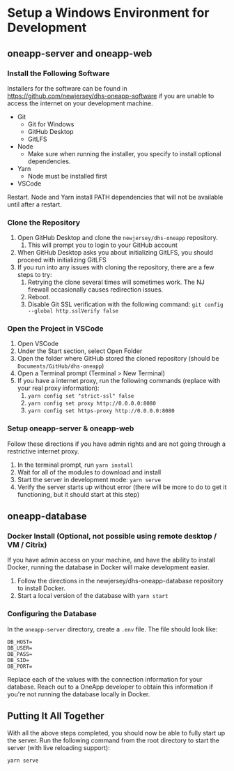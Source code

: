 # Setup a Windows Environment for Development

## oneapp-server and oneapp-web

### Install the Following Software

Installers for the software can be found in https://github.com/newjersey/dhs-oneapp-software if you are unable to access the internet on your development machine.

* Git
  * Git for Windows
  * GitHub Desktop
  * GitLFS
* Node
  * Make sure when running the installer, you specify to install optional dependencies.
* Yarn
  * Node must be installed first
* VSCode

Restart. Node and Yarn install PATH dependencies that will not be available until after a restart.

### Clone the Repository

1. Open GitHub Desktop and clone the `newjersey/dhs-oneapp` repository.
   1. This will prompt you to login to your GitHub account
2. When GitHub Desktop asks you about initializing GitLFS, you should proceed with initializing GitLFS
3. If you run into any issues with cloning the repository, there are a few steps to try:
   1. Retrying the clone several times will sometimes work. The NJ firewall occasionally causes redirection issues.
   2. Reboot.
   3. Disable Git SSL verification with the following command: `git config --global http.sslVerify false`

### Open the Project in VSCode

1. Open VSCode
2. Under the Start section, select Open Folder
3. Open the folder where GitHub stored the cloned repository (should be `Documents/GitHub/dhs-oneapp`)
4. Open a Terminal prompt (Terminal > New Terminal)
5. If you have a internet proxy, run the following commands (replace with your real proxy information):
   1. `yarn config set "strict-ssl" false`
   2. `yarn config set proxy http://0.0.0.0:8080`
   3. `yarn config set https-proxy http://0.0.0.0:8080`

### Setup oneapp-server & oneapp-web

Follow these directions if you have admin rights and are not going through a restrictive internet proxy.

1. In the terminal prompt, run `yarn install`
2. Wait for all of the modules to download and install
3. Start the server in development mode: `yarn serve`
4. Verify the server starts up without error (there will be more to do to get it functioning, but it should start at this step)

## oneapp-database

### Docker Install (Optional, not possible using remote desktop / VM / Citrix)

If you have admin access on your machine, and have the ability to install Docker, running the database in Docker will make development easier.

1. Follow the directions in the newjersey/dhs-oneapp-database repository to install Docker.
2. Start a local version of the database with `yarn start`

### Configuring the Database


In the `oneapp-server` directory, create a `.env` file. The file should look like:

```
DB_HOST=
DB_USER=
DB_PASS=
DB_SID=
DB_PORT=
```

Replace each of the values with the connection information for your database. Reach out to a OneApp developer to obtain this information if you're not running the database locally in Docker.

## Putting It All Together

With all the above steps completed, you should now be able to fully start up the server. Run the following command from the root directory to start the server (with live reloading support):

`yarn serve`